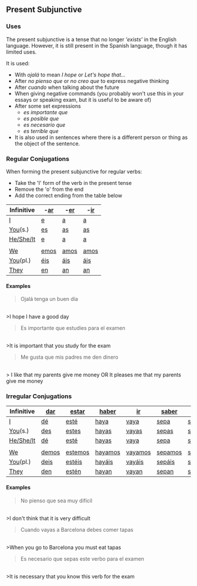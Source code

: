 Present Subjunctive
------------------------------

### Uses

The present subjunctive is a tense that no longer *'exists'* in the English language. However, it is still present in the Spanish language, though it has limited uses.

It is used:
- With *ojalá* to mean *I hope* or *Let's hope that...*
- After *no pienso que* or *no creo que* to express negative thinking
- After *cuando* when talking about the future
- When giving negative commands (you probably won't use this in your essays or speaking exam, but it is useful to be aware of)
- After some set expressions
  - *es importante que*
  - *es posible que*
  - *es necesario que*
  - *es terrible que*
- It is also used in sentences where there is a different person or thing as the object of the sentence.

### Regular Conjugations

When forming the present subjunctive for regular verbs:
 - Take the 'I' form of the verb in the present tense
 - Remove the 'o' from the end
 - Add the correct ending from the table below

|Infinitive|-<u>ar</u>|-<u>er</u>|-<u>ir</u>|
|---|---|---|---|
|<u>I</u>|<u>e</u>|<u>a</u>|<u>a</u>|
|<u>You</u>(s.)|<u>es</u>|<u>as</u>|<u>as</u>|
|<u>He/She/It</u>|<u>e</u>|<u>a</u>|<u>a</u>|
||||
|<u>We</u>|<u>emos</u>|<u>amos</u>|<u>amos</u>|
|<u>You</u>(pl.)|<u>éis</u>|<u>áis</u>|<u>áis</u>|
|<u>They</u>|<u>en</u>|<u>an</u>|<u>an</u>|

#### Examples

>Ojalá tenga un buen día
</br>
>I hope I have a good day

>Es importante que estudies para el examen
</br>
>It is important that you study for the exam

>Me gusta que mis padres me den dinero
</br>
> I like that my parents give me money OR It pleases me that my parents give me money

### Irregular Conjugations

|Infinitive|<u>dar</u>|<u>estar</u>|<u>haber</u>|<u>ir</u>|<u>saber</u>|<u>ser</u>|
|---|---|---|---|---|---|---|
|<u>I</u>|<u>dé</u>|<u>esté</u>|<u>haya</u>|<u>vaya</u>|<u>sepa</u>|<u>sea</u>|
|<u>You</u>(s.)|<u>des</u>|<u>estes</u>|<u>hayas</u>|<u>vayas</u>|<u>sepas</u>|<u>seas</u>|
|<u>He/She/It</u>|<u>dé</u>|<u>esté</u>|<u>hayas</u>|<u>vaya</u>|<u>sepa</u>|<u>sea</u>|
|||||||
|<u>We</u>|<u>demos</u>|<u>estemos</u>|<u>hayamos</u>|<u>vayamos</u>|<u>sepamos</u>|<u>seamos</u>|
|<u>You</u>(pl.)|<u>deis</u>|<u>estéis</u>|<u>hayáis</u>|<u>vayáis</u>|<u>sepáis</u>|<u>seáis</u>|
|<u>They</u>|<u>den</u>|<u>estén</u>|<u>hayan</u>|<u>vayan</u>|<u>sepan</u>|<u>sean</u>|

#### Examples

>No pienso que sea muy difícil
</br>
>I don't think that it is very difficult

>Cuando vayas a Barcelona debes comer tapas
</br>
>When you go to Barcelona you must eat tapas

>Es necesario que sepas este verbo para el examen
</br>
>It is necessary that you know this verb for the exam
